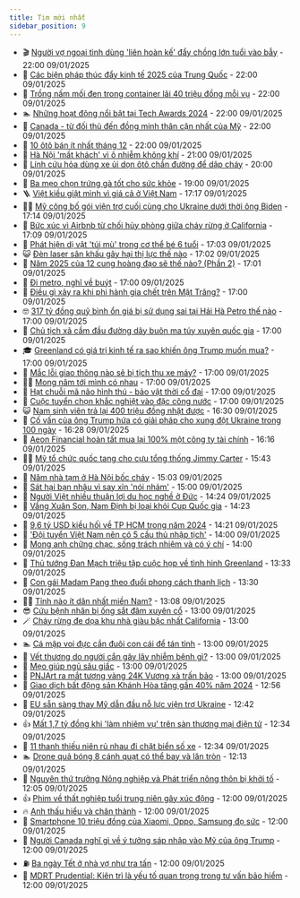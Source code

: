 ```yaml
---
title: Tim mới nhất
sidebar_position: 9
---
```


<!-- vnexpress-tin-moi-nhat:START -->
- 🎬 [Người vợ ngoại tình dùng &#39;liên hoàn kế&#39; đẩy chồng lớn tuổi vào bẫy](https://vnexpress.net/lien-hoan-ke-du-chong-vao-bay-cua-nguoi-vo-ngoai-tinh-4837500.html) - 22:00 09/01/2025
- 🐎 [Các biện pháp thúc đẩy kinh tế 2025 của Trung Quốc](https://vnexpress.net/cac-bien-phap-thuc-day-kinh-te-2025-cua-trung-quoc-4837411.html) - 22:00 09/01/2025
- 🦍 [Trồng nấm mối đen trong container lãi 40 triệu đồng mỗi vụ](https://vnexpress.net/trong-nam-moi-den-trong-container-lai-40-trieu-dong-moi-vu-4837309.html) - 22:00 09/01/2025
- 🏊 [Những hoạt động nổi bật tại Tech Awards 2024](https://vnexpress.net/nhung-hoat-dong-noi-bat-tai-tech-awards-2024-4837224.html) - 22:00 09/01/2025
- 🎊 [Canada - từ đối thủ đến đồng minh thân cận nhất của Mỹ](https://vnexpress.net/canada-tu-doi-thu-den-dong-minh-than-can-nhat-cua-my-4837066.html) - 22:00 09/01/2025
- 🎃 [10 ôtô bán ít nhất tháng 12](https://vnexpress.net/oto-xe-may/v-car/doanh-so/10-oto-ban-it-nhat-thang-12-4837357.html) - 22:00 09/01/2025
- 🧰 [Hà Nội &#39;mất khách&#39; vì ô nhiễm không khí](https://vnexpress.net/ha-noi-mat-khach-vi-o-nhiem-khong-khi-4837539.html) - 21:00 09/01/2025
- 🔭 [Lính cứu hỏa dùng xe ủi dọn ôtô chắn đường để dập cháy](https://vnexpress.net/linh-cuu-hoa-dung-xe-ui-don-oto-chan-duong-de-dap-chay-4837424.html) - 20:00 09/01/2025
- 🫶 [Ba mẹo chọn trứng gà tốt cho sức khỏe](https://vnexpress.net/ba-meo-chon-trung-ga-tot-cho-suc-khoe-4836820.html) - 19:00 09/01/2025
- 🪜 [Việt kiều giật mình vì giá cả ở Việt Nam](https://vnexpress.net/viet-kieu-giat-minh-vi-gia-ca-o-viet-nam-4836713.html) - 17:17 09/01/2025
- 👨‍🏫 [Mỹ công bố gói viện trợ cuối cùng cho Ukraine dưới thời ông Biden](https://vnexpress.net/my-cong-bo-goi-vien-tro-cuoi-cung-cho-ukraine-duoi-thoi-ong-biden-4837513.html) - 17:14 09/01/2025
- 🎊 [Bức xúc vì Airbnb từ chối hủy phòng giữa cháy rừng ở California](https://vnexpress.net/buc-xuc-vi-airbnb-tu-choi-huy-phong-giua-chay-rung-o-california-4837416.html) - 17:09 09/01/2025
- 🎊 [Phát hiện dị vật &#39;túi mù&#39; trong cơ thể bé 6 tuổi](https://vnexpress.net/phat-hien-di-vat-tui-mu-trong-co-the-be-6-tuoi-4837496.html) - 17:03 09/01/2025
- 😺 [Đèn laser sân khấu gây hại thị lực thế nào](https://vnexpress.net/den-laser-san-khau-gay-hai-thi-luc-the-nao-4837338.html) - 17:02 09/01/2025
- 🐘 [Năm 2025 của 12 cung hoàng đạo sẽ thế nào? &lpar;Phần 2&rpar;](https://vnexpress.net/nam-2025-cua-12-cung-hoang-dao-se-the-nao-phan-2-4837013.html) - 17:01 09/01/2025
- 🌁 [Đi metro, nghĩ về buýt](https://vnexpress.net/di-metro-nghi-ve-buyt-4837538.html) - 17:00 09/01/2025
- 🐲 [Điều gì xảy ra khi phi hành gia chết trên Mặt Trăng?](https://vnexpress.net/dieu-gi-xay-ra-khi-phi-hanh-gia-chet-tren-mat-trang-4837530.html) - 17:00 09/01/2025
- 🤓 [317 tỷ đồng quỹ bình ổn giá bị sử dụng sai tại Hải Hà Petro thế nào](https://vnexpress.net/317-ty-dong-quy-binh-on-gia-bi-su-dung-sai-tai-hai-ha-petro-the-nao-4837522.html) - 17:00 09/01/2025
- 💪 [Chủ tịch xã cầm đầu đường dây buôn ma túy xuyên quốc gia](https://vnexpress.net/chu-tich-xa-cam-dau-duong-day-buon-ma-tuy-xuyen-quoc-gia-4837515.html) - 17:00 09/01/2025
- 🎓 [Greenland có giá trị kinh tế ra sao khiến ông Trump muốn mua?](https://vnexpress.net/greenland-co-gia-tri-kinh-te-ra-sao-khien-ong-trump-muon-mua-4837482.html) - 17:00 09/01/2025
- 🫣 [Mắc lỗi giao thông nào sẽ bị tịch thu xe máy?](https://vnexpress.net/dieu-khien-xe-may-mac-phai-loi-nao-se-bi-tich-thu-xe-4837394.html) - 17:00 09/01/2025
- 🧑‍💻 [Mong năm tới mình có nhau](https://vnexpress.net/mong-nam-toi-minh-co-nhau-4837341.html) - 17:00 09/01/2025
- 🐲 [Hạt chuỗi mã não hình thú - bảo vật thời cổ đại](https://vnexpress.net/hat-chuoi-ma-nao-hinh-thu-bao-vat-thoi-co-dai-4836849.html) - 17:00 09/01/2025
- 🌝 [Cuộc tuyển chọn khắc nghiệt vào đặc công nước](https://vnexpress.net/cuoc-tuyen-chon-khac-nghiet-vao-dac-cong-nuoc-4834757.html) - 17:00 09/01/2025
- 😺 [Nam sinh viên trả lại 400 triệu đồng nhặt được](https://vnexpress.net/nam-sinh-vien-tra-lai-400-trieu-dong-nhat-duoc-4837537.html) - 16:30 09/01/2025
- 🐎 [Cố vấn của ông Trump hứa có giải pháp cho xung đột Ukraine trong 100 ngày](https://vnexpress.net/co-van-cua-ong-trump-hua-co-giai-phap-cho-xung-dot-ukraine-trong-100-ngay-4837470.html) - 16:28 09/01/2025
- 🎡 [Aeon Financial hoàn tất mua lại 100% một công ty tài chính](https://vnexpress.net/aeon-financial-hoan-tat-mua-lai-100-mot-cong-ty-tai-chinh-4837528.html) - 16:16 09/01/2025
- 👨‍🏫 [Mỹ tổ chức quốc tang cho cựu tổng thống Jimmy Carter](https://vnexpress.net/my-to-chuc-quoc-tang-cho-cuu-tong-thong-jimmy-carter-4837524.html) - 15:43 09/01/2025
- 🦆 [Năm nhà tạm ở Hà Nội bốc cháy](https://vnexpress.net/nam-nha-tam-o-ha-noi-boc-chay-4837523.html) - 15:03 09/01/2025
- 🚦 [Sát hại bạn nhậu vì say xỉn &#39;nói nhảm&#39;](https://vnexpress.net/sat-hai-ban-nhau-vi-say-xin-noi-nham-4837519.html) - 15:00 09/01/2025
- 💫 [Người Việt nhiều thuận lợi du học nghề ở Đức](https://vnexpress.net/nguoi-viet-nhieu-thuan-loi-du-hoc-nghe-o-duc-4837517.html) - 14:24 09/01/2025
- 🎉 [Vắng Xuân Son, Nam Định bị loại khỏi Cup Quốc gia](https://vnexpress.net/vang-xuan-son-nam-dinh-bi-loai-khoi-cup-quoc-gia-4837518.html) - 14:23 09/01/2025
- 🌋 [9,6 tỷ USD kiều hối về TP HCM trong năm 2024](https://vnexpress.net/9-6-ty-usd-kieu-hoi-ve-tp-hcm-trong-nam-2024-4837514.html) - 14:21 09/01/2025
- 🤖 [&#39;Đội tuyển Việt Nam nên có 5 cầu thủ nhập tịch&#39;](https://vnexpress.net/doi-tuyen-viet-nam-nen-co-5-cau-thu-nhap-tich-4837451.html) - 14:00 09/01/2025
- 🦏 [Mong anh chững chạc, sống trách nhiệm và có ý chí](https://vnexpress.net/mong-anh-chung-chac-song-trach-nhiem-va-co-y-chi-4837346.html) - 14:00 09/01/2025
- 🦩 [Thủ tướng Đan Mạch triệu tập cuộc họp về tình hình Greenland](https://vnexpress.net/thu-tuong-dan-mach-trieu-tap-cuoc-hop-ve-tinh-hinh-greenland-4837507.html) - 13:33 09/01/2025
- 👺 [Con gái Madam Pang theo đuổi phong cách thanh lịch](https://vnexpress.net/con-gai-madam-pang-theo-duoi-phong-cach-thanh-lich-4837288.html) - 13:30 09/01/2025
- 🧑‍🏫 [Tỉnh nào ít dân nhất miền Nam?](https://vnexpress.net/tinh-nao-it-dan-nhat-mien-nam-4837497.html) - 13:08 09/01/2025
- 😎 [Cứu bệnh nhân bị ống sắt đâm xuyên cổ](https://vnexpress.net/cuu-benh-nhan-bi-ong-sat-dam-xuyen-co-4837503.html) - 13:00 09/01/2025
- 🪄 [Cháy rừng đe dọa khu nhà giàu bậc nhất California](https://vnexpress.net/chay-rung-de-doa-khu-nha-giau-bac-nhat-california-4837388.html) - 13:00 09/01/2025
- 🏊 [Cá mập voi đực cắn đuôi con cái để tán tỉnh](https://vnexpress.net/ca-map-voi-duc-can-duoi-con-cai-de-tan-tinh-4837276.html) - 13:00 09/01/2025
- 💃 [Vết thương do người cắn gây lây nhiễm bệnh gì?](https://vnexpress.net/vet-thuong-do-nguoi-can-gay-lay-nhiem-benh-gi-4837492.html) - 13:00 09/01/2025
- 🦆 [Mẹo giúp ngủ sâu giấc](https://vnexpress.net/meo-giup-ngu-sau-giac-4837418.html) - 13:00 09/01/2025
- 🎊 [PNJArt ra mắt tượng vàng 24K Vương xà trấn bảo](https://vnexpress.net/pnjart-ra-mat-tuong-vang-24k-vuong-xa-tran-bao-4837402.html) - 13:00 09/01/2025
- 👺 [Giao dịch bất động sản Khánh Hòa tăng gần 40% năm 2024](https://vnexpress.net/giao-dich-bat-dong-san-khanh-hoa-tang-gan-40-nam-2024-4837491.html) - 12:56 09/01/2025
- 🎡 [EU sẵn sàng thay Mỹ dẫn đầu nỗ lực viện trợ Ukraine](https://vnexpress.net/eu-san-sang-thay-my-dan-dau-no-luc-vien-tro-ukraine-4837494.html) - 12:42 09/01/2025
- 👍 [Mất 1,7 tỷ đồng khi &#39;làm nhiệm vụ&#39; trên sàn thương mại điện tử](https://vnexpress.net/ong-lao-mat-1-7-ty-dong-khi-lam-nhiem-vu-tren-san-thuong-mai-dien-tu-4837499.html) - 12:34 09/01/2025
- 🐎 [11 thanh thiếu niên rủ nhau đi chặt biển số xe](https://vnexpress.net/11-thanh-thieu-nien-ru-nhau-di-chat-bien-so-xe-4837421.html) - 12:34 09/01/2025
- 🏊 [Drone quả bóng 8 cánh quạt có thể bay và lăn tròn](https://vnexpress.net/drone-qua-bong-8-canh-quat-co-the-bay-va-lan-tron-4837406.html) - 12:13 09/01/2025
- 🦩 [Nguyên thứ trưởng Nông nghiệp và Phát triển nông thôn bị khởi tố](https://vnexpress.net/nguyen-thu-truong-nong-nghiep-va-phat-trien-nong-thon-bi-khoi-to-4837502.html) - 12:05 09/01/2025
- 👍 [Phim về thất nghiệp tuổi trung niên gây xúc động](https://vnexpress.net/phim-ve-that-nghiep-tuoi-trung-nien-gay-xuc-dong-4837403.html) - 12:00 09/01/2025
- 🔥 [Anh thấu hiểu và chân thành](https://vnexpress.net/anh-thau-hieu-va-chan-thanh-4837345.html) - 12:00 09/01/2025
- 💄 [Smartphone 10 triệu đồng của Xiaomi, Oppo, Samsung đọ sức](https://vnexpress.net/smartphone-10-trieu-dong-cua-xiaomi-oppo-samsung-do-suc-4837292.html) - 12:00 09/01/2025
- 🤡 [Người Canada nghĩ gì về ý tưởng sáp nhập vào Mỹ của ông Trump](https://vnexpress.net/nguoi-canada-nghi-gi-ve-y-tuong-sap-nhap-vao-my-cua-ong-trump-4837194.html) - 12:00 09/01/2025
- ⛽️ [Ba ngày Tết ở nhà vợ như tra tấn](https://vnexpress.net/ba-ngay-tet-o-nha-vo-nhu-tra-tan-4837148.html) - 12:00 09/01/2025
- 🚀 [MDRT Prudential: Kiên trì là yếu tố quan trọng trong tư vấn bảo hiểm](https://vnexpress.net/mdrt-prudential-kien-tri-la-yeu-to-quan-trong-trong-tu-van-bao-hiem-4837371.html) - 12:00 09/01/2025<!-- vnexpress-tin-moi-nhat:END -->
